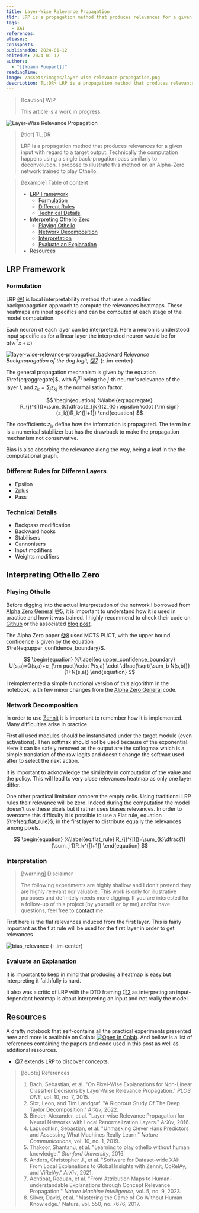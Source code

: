 ```yaml
---
title: Layer-Wise Relevance Propagation
tldr: LRP is a propagation method that produces relevances for a given input with regard to a target output. Technically the computation happens using a single back-progation pass similarly to deconvolution. I propose to illustrate this method on an Alpha-Zero network trained to play Othello.
tags:
  - XAI
references: 
aliases: 
crossposts: 
publishedOn: 2024-01-12
editedOn: 2024-01-12
authors:
  - "[[Yoann Poupart]]"
readingTime: 
image: /assets/images/layer-wise-relevance-propagation.png
description: TL;DR> LRP is a propagation method that produces relevances for a given input with regard to a target output. Technically the computation happens using a single back-progation pass similarly to deconvolution. I propose to illustrate this method on an Alpha-Zero network trained to play Othello.
---
```

> [!caution] WIP
> 
> This article is a work in progress.

![Layer-Wise Relevance Propagation](layer-wise-relevance-propagation.png)

> [!tldr] TL;DR
> 
> LRP is a propagation method that produces relevances for a given input with regard to a target output. Technically the computation happens using a single back-progation pass similarly to deconvolution. I propose to illustrate this method on an Alpha-Zero network trained to play Othello.

> [!example] Table of content
> 
> - [LRP Framework](#lrp-framework)
> 	- [Formulation](#formulation)
> 	-  [Different Rules](#different-rules)
> 	-  [Technical Details](#technical-details)
> - [Interpreting Othello Zero](#interpreting-othello-zero)
> 	- [Playing Othello](#playing-othello)
> 	- [Network Decomposition](#network-decomposition)
> 	- [Interpretation](#interpretation)
> 	- [Evaluate an Explanation](#evaluate-an-explanation)
> - [Resources](#resources)

## LRP Framework

### Formulation

LRP [@1](#resources) is local interpretability method that uses a modified backpropagation approach to compute the relevances heatmaps. These heatmaps are input specifics and can be computed at each stage of the model computation.

Each neuron of each layer can be interpreted. Here a neuron is understood input specific as for a linear layer the interpreted neuron would be for $a(w^Tx+b)$.

![layer-wise-relevance-propagation_backward](layer-wise-relevance-propagation_backward.png)
*Relevance Backpropagation of the dog logit, [@7](#resources).*
{: .im-center}


The general propagation mechanism is given by the equation $\ref{eq:aggregate}$, with $R_j^{[l]}$ being the $j$-th neuron's relevance of the layer $l$, and $z_k=\sum_jz_{kj}$ is the normalisation factor.

$$
\begin{equation}
%\label{eq:aggregate}
R_{j}^{[l]}=\sum_{k}\dfrac{z_{jk}}{z_{k}+\epsilon \cdot {\rm sign}(z_k)}R_k^{[l+1]}
\end{equation}
$$

The coefficients $z_{jk}$ define how the information is propagated. The term in $\epsilon$ is a numerical stabilizer but has the drawback to make the propagation mechanism not conservative.

Bias is also absorbing the relevance along the way, being a leaf in the the computational graph.

### Different Rules for Differen Layers

- Epsilon
- Zplus
- Pass

### Technical Details

- Backpass modification
- Backward hooks
- Stabilisers
- Cannonisers
- Input modifiers
- Weights modifiers

## Interpreting Othello Zero

### Playing Othello

Before digging into the actual interpretation of the network I borrowed from [Alpha Zero General](https://github.com/suragnair/alpha-zero-general) [@5](#resources), it is important to understand how it is used in practice and how it was trained. I highly recommend to check their code on [Github](https://github.com/suragnair/alpha-zero-general) or the associated [blog post](https://web.stanford.edu/~surag/posts/alphazero.html).

The Alpha Zero paper [@8](#resources) used MCTS PUCT, with the upper bound confidence is given by the equation $\ref{eq:upper_confidence_boundary}$.

$$
\begin{equation}
%\label{eq:upper_confidence_boundary}
    U(s,a)=Q(s,a)+c_{\rm puct}\cdot P(s,a) \cdot \dfrac{\sqrt{\sum_b N(s,b)}}{1+N(s,a)}
\end{equation}
$$

I reimplemented a simple functional version of this algorithm in the notebook, with few minor changes from the [Alpha Zero General](https://github.com/suragnair/alpha-zero-general) code.

<script src="https://gist.github.com/Xmaster6y/fd8ff108d39b0fdd09cb49e6809d2c54.js"></script>
### Network Decomposition

In order to use [Zennit](https://zennit.readthedocs.io/en/latest/) it is important to remember how it is implemented. Many difficulties arise in practice.

First all used modules should be instanciated under the target module (even activations). Then softmax should not be used because of the exponential. Here it can be safely removed as the output are the soflogmax which is a simple translation of the raw logits and doesn't change the softmax used after to select the next action.

It is important to acknowledge the similarity in computation of the value and the policy. This will lead to very close relevances heatmap as only one layer differ. 

One other practical limitation concern the empty cells. Using traditional LRP rules their relevance will be zero. Indeed during the computation the model doesn't use these pixels but it rather uses biases relevances. In order to overcome this difficulty it is possible to use a Flat rule, equation $\ref{eq:flat_rule}$, in the first layer to distribute equally the relevances among pixels.

$$
\begin{equation}
%\label{eq:flat_rule}
R_{j}^{[l]}=\sum_{k}\dfrac{1}{\sum_j 1}R_k^{[l+1]}
\end{equation}
$$
### Interpretation

> [!warning] Disclaimer
> 
> The following experiments are highly shallow and I don't pretend they are highly relevant nor valuable. This work is only for illustrative purposes and definitely needs more digging. If you are interested for a follow-up of this project (by yourself or by me) and/or have questions, feel free to [contact](/about/#contact) me.

First here is the flat relevances induced from the first layer. This is fairly important as the flat rule will be used for the first layer in order to get relevances 

![bias_relevance](layer-wise-relevance-propagation_bias_relevance.png)
{: .im-center}

### Evaluate an Explanation

It is important to keep in mind that producing a heatmap is easy but interpreting it faithfully is hard.

It also was a critic of LRP with the DTD framing [@2](#resources) as interpreting an input-dependant heatmap is about interpreting an input and not really the model.

## Resources

A drafty notebook that self-contains all the practical experiments presented here and more is available on Colab: [![Open In Colab](https://colab.research.google.com/assets/colab-badge.svg)](https://colab.research.google.com/drive/1ozMKtcRS9nRtvUfwZwj00ZZNpui5MhLr?usp=sharing). And bellow is a list of references containing the papers and code used in this post as well as additional resources.

- [@7](#resources) extends LRP to discover concepts.

> [!quote] References
> 
> 1. Bach, Sebastian, et al. "On Pixel-Wise Explanations for Non-Linear Classifier Decisions by Layer-Wise Relevance Propagation." _PLOS ONE_, vol. 10, no. 7, 2015.
> 2. Sixt, Leon, and Tim Landgraf. "A Rigorous Study Of The Deep Taylor Decomposition." _ArXiv_, 2022.
> 3. Binder, Alexander, et al. "Layer-wise Relevance Propagation for Neural Networks with Local Renormalization Layers." _ArXiv_, 2016.
> 4. Lapuschkin, Sebastian, et al. "Unmasking Clever Hans Predictors and Assessing What Machines Really Learn." _Nature Communications_, vol. 10, no. 1, 2019.
> 5. Thakoor, Shantanu, et al. "Learning to play othello without human knowledge." _Stanford University_, 2016.
> 6. Anders, Christopher J., et al. "Software for Dataset-wide XAI: From Local Explanations to Global Insights with Zennit, CoRelAy, and ViRelAy." _ArXiv_, 2021.
> 7. Achtibat, Reduan, et al. "From Attribution Maps to Human-understandable Explanations through Concept Relevance Propagation." _Nature Machine Intelligence_, vol. 5, no. 9, 2023.
> 8. Silver, David, et al. "Mastering the Game of Go Without Human Knowledge." Nature, vol. 550, no. 7676, 2017.
